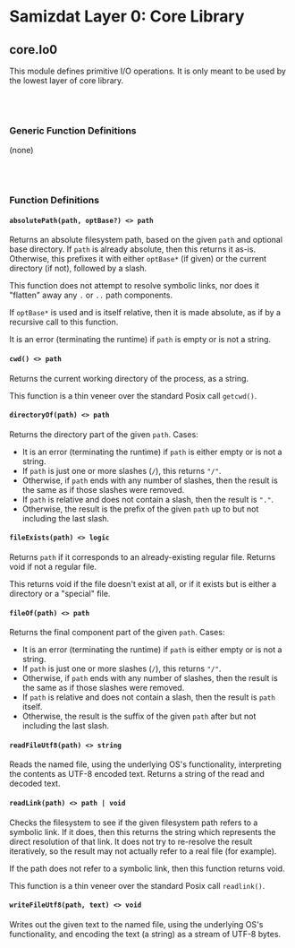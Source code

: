 Samizdat Layer 0: Core Library
==============================

core.Io0
--------

This module defines primitive I/O operations. It is only meant to be used
by the lowest layer of core library.


<br><br>
### Generic Function Definitions

(none)


<br><br>
### Function Definitions

#### `absolutePath(path, optBase?) <> path`

Returns an absolute filesystem path, based on the given `path` and optional
base directory. If `path` is already absolute, then this returns it as-is.
Otherwise, this prefixes it with either `optBase*` (if given) or the current
directory (if not), followed by a slash.

This function does not attempt to resolve symbolic links, nor does it
"flatten" away any `.` or `..` path components.

If `optBase*` is used and is itself relative, then it is made absolute, as
if by a recursive call to this function.

It is an error (terminating the runtime) if `path` is empty or is not a
string.

#### `cwd() <> path`

Returns the current working directory of the process, as a
string.

This function is a thin veneer over the standard Posix call `getcwd()`.

#### `directoryOf(path) <> path`

Returns the directory part of the given `path`. Cases:

* It is an error (terminating the runtime) if `path` is either empty or is
  not a string.
* If `path` is just one or more slashes (`/`), this returns `"/"`.
* Otherwise, if `path` ends with any number of slashes, then the result
  is the same as if those slashes were removed.
* If `path` is relative and does not contain a slash, then the result is
  `"."`.
* Otherwise, the result is the prefix of the given `path` up to but not
  including the last slash.

#### `fileExists(path) <> logic`

Returns `path` if it corresponds to an already-existing regular file.
Returns void if not a regular file.

This returns void if the file doesn't exist at all, or if it exists but
is either a directory or a "special" file.

#### `fileOf(path) <> path`

Returns the final component part of the given `path`. Cases:

* It is an error (terminating the runtime) if `path` is either empty or is
  not a string.
* If `path` is just one or more slashes (`/`), this returns `"/"`.
* Otherwise, if `path` ends with any number of slashes, then the result
  is the same as if those slashes were removed.
* If `path` is relative and does not contain a slash, then the result is
  `path` itself.
* Otherwise, the result is the suffix of the given `path` after but not
  including the last slash.

#### `readFileUtf8(path) <> string`

Reads the named file, using the underlying OS's functionality,
interpreting the contents as UTF-8 encoded text. Returns a string
of the read and decoded text.

#### `readLink(path) <> path | void`

Checks the filesystem to see if the given filesystem path refers to a symbolic
link. If it does, then this returns the string which represents the direct
resolution of that link. It does not try to re-resolve the result iteratively,
so the result may not actually refer to a real file (for example).

If the path does not refer to a symbolic link, then this function returns
void.

This function is a thin veneer over the standard Posix call `readlink()`.

#### `writeFileUtf8(path, text) <> void`

Writes out the given text to the named file, using the underlying OS's
functionality, and encoding the text (a string) as a stream of UTF-8 bytes.
